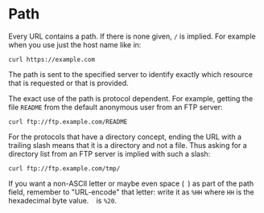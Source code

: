 # Path

Every URL contains a path. If there is none given, `/` is implied. For example
when you use just the host name like in:

    curl https://example.com

The path is sent to the specified server to identify exactly which resource
that is requested or that is provided.

The exact use of the path is protocol dependent. For example, getting the file
`README` from the default anonymous user from an FTP server:

    curl ftp://ftp.example.com/README

For the protocols that have a directory concept, ending the URL with a
trailing slash means that it is a directory and not a file. Thus asking for a
directory list from an FTP server is implied with such a slash:

    curl ftp://ftp.example.com/tmp/

If you want a non-ASCII letter or maybe even space (` `) as part of the path
field, remember to "URL-encode" that letter: write it as `%HH` where `HH` is
the hexadecimal byte value. ` ` is `%20`.
